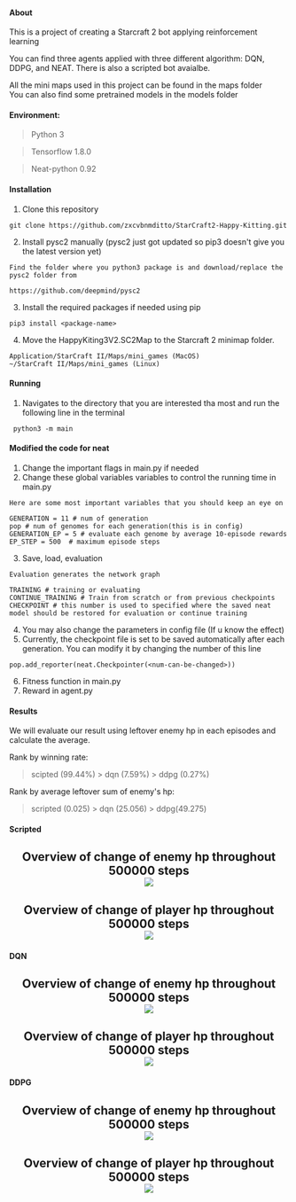 #### About
This is a project of creating a Starcraft 2 bot applying reinforcement learning

You can find three agents applied with three different algorithm: DQN, DDPG, and NEAT. There is also a scripted bot avaialbe.

All the mini maps used in this project can be found in the maps folder <br>
You can also find some pretrained models in the models folder


#### Environment:
>Python 3 

>Tensorflow 1.8.0

>Neat-python 0.92

#### Installation
1. Clone this repository
```
git clone https://github.com/zxcvbnmditto/StarCraft2-Happy-Kitting.git
```
2. Install pysc2 manually (pysc2 just got updated so pip3 doesn't give you the latest version yet) 
```
Find the folder where you python3 package is and download/replace the pysc2 folder from 

https://github.com/deepmind/pysc2
```
3. Install the required packages if needed using pip
```
pip3 install <package-name>
```
4. Move the HappyKiting3V2.SC2Map to the Starcraft 2 minimap folder.
```
Application/StarCraft II/Maps/mini_games (MacOS)
~/StarCraft II/Maps/mini_games (Linux)
```
#### Running
1. Navigates to the directory that you are interested tha most and run the following line in the terminal
```
 python3 -m main
```
#### Modified the code for neat
1. Change the important flags in main.py if needed
2. Change these global variables variables to control the running time in main.py
```
Here are some most important variables that you should keep an eye on

GENERATION = 11 # num of generation
pop # num of genomes for each generation(this is in config)
GENERATION_EP = 5 # evaluate each genome by average 10-episode rewards
EP_STEP = 500  # maximum episode steps
```
3. Save, load, evaluation
```
Evaluation generates the network graph

TRAINING # training or evaluating
CONTINUE_TRAINING # Train from scratch or from previous checkpoints
CHECKPOINT # this number is used to specified where the saved neat model should be restored for evaluation or continue training
```
4. You may also change the parameters in config file (If u know the effect)
5. Currently, the checkpoint file is set to be saved automatically after each generation. You can modify it by changing the number of this line
```
pop.add_reporter(neat.Checkpointer(<num-can-be-changed>))
```
6. Fitness function in main.py
7. Reward in agent.py

#### Results
We will evaluate our result using leftover enemy hp in each episodes and calculate the average.  

Rank by winning rate: 
> scipted (99.44%) > dqn (7.59%) > ddpg (0.27%)

Rank by average leftover sum of enemy's hp:
> scripted (0.025) > dqn (25.056) > ddpg(49.275)

#### Scripted
<p align="center">
  <h2 align="center">Overview of change of enemy hp throughout 500000 steps <br>
  <img src="scripted/graphs/enemy_hp.png"> <br>
  <h2 align="center"> Overview of change of player hp throughout 500000 steps <br>
  <img src="scripted/graphs/player_hp.png">
</p>

#### DQN
<p align="center">
  <h2 align="center">Overview of change of enemy hp throughout 500000 steps <br>
  <img src="dqn/graphs/enemy_hp.png"> <br>
  <h2 align="center"> Overview of change of player hp throughout 500000 steps <br>
  <img src="dqn/graphs/player_hp.png">
</p>

#### DDPG
<p align="center">
  <h2 align="center">Overview of change of enemy hp throughout 500000 steps <br>
  <img src="ddpg/graphs/enemy_hp.png"> <br>
  <h2 align="center"> Overview of change of player hp throughout 500000 steps <br>
  <img src="ddpg/graphs/player_hp.png">
</p>
